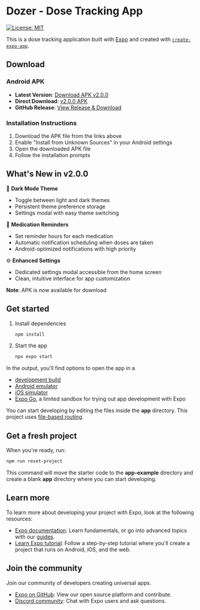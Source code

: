 # Dozer - Dose Tracking App

[![License: MIT](https://img.shields.io/badge/License-MIT-yellow.svg)](https://opensource.org/licenses/MIT)

This is a dose tracking application built with [Expo](https://expo.dev) and created with [`create-expo-app`](https://www.npmjs.com/package/create-expo-app).

## Download

### Android APK
- **Latest Version**: [Download APK v2.0.0](https://github.com/saadpocalypse/dozer/releases/latest/download/dozer.apk)
- **Direct Download**: [v2.0.0 APK](https://github.com/saadpocalypse/dozer/releases/download/v2.0.0/dozer.apk)
- **GitHub Release**: [View Release & Download](https://github.com/saadpocalypse/dozer/releases/tag/v2.0.0)

### Installation Instructions
1. Download the APK file from the links above
2. Enable "Install from Unknown Sources" in your Android settings
3. Open the downloaded APK file
4. Follow the installation prompts

## What's New in v2.0.0

🎨 **Dark Mode Theme**
- Toggle between light and dark themes
- Persistent theme preference storage
- Settings modal with easy theme switching

🔔 **Medication Reminders**
- Set reminder hours for each medication
- Automatic notification scheduling when doses are taken
- Android-optimized notifications with high priority

⚙️ **Enhanced Settings**
- Dedicated settings modal accessible from the home screen
- Clean, intuitive interface for app customization

**Note**: APK is now available for download

## Get started

1. Install dependencies

   ```bash
   npm install
   ```

2. Start the app

   ```bash
   npx expo start
   ```

In the output, you'll find options to open the app in a

- [development build](https://docs.expo.dev/develop/development-builds/introduction/)
- [Android emulator](https://docs.expo.dev/workflow/android-studio-emulator/)
- [iOS simulator](https://docs.expo.dev/workflow/ios-simulator/)
- [Expo Go](https://expo.dev/go), a limited sandbox for trying out app development with Expo

You can start developing by editing the files inside the **app** directory. This project uses [file-based routing](https://docs.expo.dev/router/introduction).

## Get a fresh project

When you're ready, run:

```bash
npm run reset-project
```

This command will move the starter code to the **app-example** directory and create a blank **app** directory where you can start developing.

## Learn more

To learn more about developing your project with Expo, look at the following resources:

- [Expo documentation](https://docs.expo.dev/): Learn fundamentals, or go into advanced topics with our [guides](https://docs.expo.dev/guides).
- [Learn Expo tutorial](https://docs.expo.dev/tutorial/introduction/): Follow a step-by-step tutorial where you'll create a project that runs on Android, iOS, and the web.

## Join the community

Join our community of developers creating universal apps.

- [Expo on GitHub](https://github.com/expo/expo): View our open source platform and contribute.
- [Discord community](https://chat.expo.dev): Chat with Expo users and ask questions.

